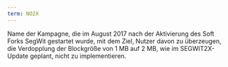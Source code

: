 ```yaml
---
term: NO2X
---
```


Name der Kampagne, die im August 2017 nach der Aktivierung des Soft Forks SegWit gestartet wurde, mit dem Ziel, Nutzer davon zu überzeugen, die Verdopplung der Blockgröße von 1 MB auf 2 MB, wie im SEGWIT2X-Update geplant, nicht zu implementieren.